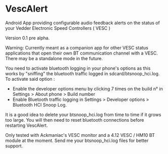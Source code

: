 # VescAlert
Android App providing configurable audio feedback alerts on the status of your Vedder Electronic Speed Controllers ( VESC )

Version 0.1 pre alpha.

Warning:
Currently meant as a companion app for other VESC status applications that open their own BT communication channel with a VESC.
There may be a standalone mode in the future.

You need to activate bluetooth logging in your phone's options as this works by "sniffing" the bluetooth traffic logged in sdcard/btsnoop_hci.log. 
To activate said option :
- Enable the developer options menu by clicking 7 times on the build n° in Settings > About phone > Build number
- Enable Bluetooth traffic logging in Settings > Developer options > Bluetooth HCI Snoop Log.

It is a good idea to delete your btsnoop_hci.log from time to time if it grows too large. You will then need to reset bluetooth connections before restarting VescAlert.

Only tested with Ackmaniac's VESC monitor and a 4.12 VESC / HM10 BT module at the moment. Send me your btsnoop_hci.log files for better support.
